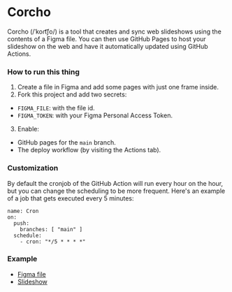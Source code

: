 # Corcho

Corcho (/ˈkoɾt͡ʃo/) is a tool that creates and sync web slideshows using the contents of a Figma file. You can then use GitHub Pages to host your slideshow on the web and have it automatically updated using GitHub Actions.

### How to run this thing

1. Create a file in Figma and add some pages with just one frame inside.
2. Fork this project and add two secrets: 
  - `FIGMA_FILE`: with the file id.
  - `FIGMA_TOKEN`: with your Figma Personal Access Token.
3. Enable:
  - GitHub pages for the `main` branch.
  - The deploy workflow (by visiting the Actions tab).

### Customization

By default the cronjob of the GitHub Action will run every hour on the hour, but you can change the scheduling to be more frequent. Here's an example of a job that gets executed every 5 minutes:

```
name: Cron
on:
  push:
    branches: [ "main" ]
  schedule:
    - cron: "*/5 * * * *"      
```

### Example

- [Figma file](https://www.figma.com/file/pCi2wnm9y4HsYNANvXRiGc/Corcho)
- [Slideshow](https://javierarce.github.io/corcho)


